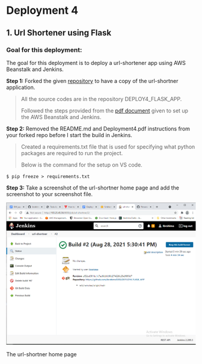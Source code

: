 # Deployment 4

## 1. Url Shortener using Flask

### Goal for this deployment: 
The goal for this deployment is to deploy a url-shortener app using AWS Beanstalk and Jenkins. 

**Step 1:** Forked the given [repository](https://github.com/kura-labs-org/DEPLOY04_FLASK_APP) to have a copy of the url-shortner application.

> All the source codes are in the repository DEPLOY4_FLASK_APP.
> 
> Followed the steps provided from the [pdf document](https://github.com/kura-labs-org/DEPLOY4_FLASK_APP/blob/main/Deployment%204.pdf) given to set up the AWS Beanstalk	and Jenkins. 

**Step 2:** Removed the README.md and Deployment4.pdf instructions from your forked repo before I start the build in Jenkins.

> Created a  requirements.txt file that is used for specifying what python packages are required to run the project. 
>
> Below is the command for the setup on VS code.

```
$ pip freeze > requirements.txt
```

**Step 3:** Take a screenshot of the url-shortner home page and add the screenshot to your
screenshot file. 

![](/images/Deploy4-15.PNG)

The url-shortner home page


